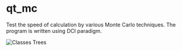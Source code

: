qt_mc
=====

Test the speed of calculation by various Monte Сarlo techniques.
The program is written using DCI paradigm.

![Classes Trees](https://github.com/newmen/qt_mc/raw/master/classes_tree.png?raw=true)
